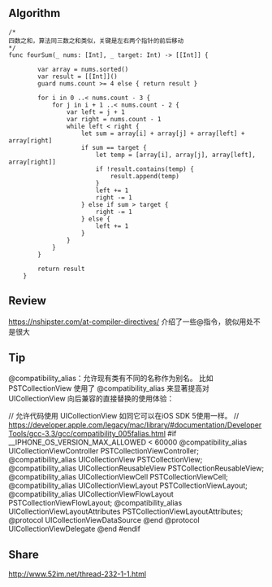 ## Algorithm

```
/*
四数之和，算法同三数之和类似，关键是左右两个指针的前后移动
*/
func fourSum(_ nums: [Int], _ target: Int) -> [[Int]] {
        
        var array = nums.sorted()
        var result = [[Int]]()
        guard nums.count >= 4 else { return result }
        
        for i in 0 ..< nums.count - 3 {
            for j in i + 1 ..< nums.count - 2 {
                var left = j + 1
                var right = nums.count - 1
                while left < right {
                    let sum = array[i] + array[j] + array[left] + array[right]
                    if sum == target {
                        let temp = [array[i], array[j], array[left], array[right]]
                        if !result.contains(temp) {
                            result.append(temp)
                        }
                        left += 1
                        right -= 1
                    } else if sum > target {
                        right -= 1
                    } else {
                        left += 1
                    }
                }
            }
        }
        
        return result
    }
```

## Review
https://nshipster.com/at-compiler-directives/
介绍了一些@指令，貌似用处不是很大

## Tip
@compatibility_alias：允许现有类有不同的名称作为别名。
比如 PSTCollectionView 使用了 @compatibility_alias 来显著提高对 UICollectionView 向后兼容的直接替换的使用体验：

// 允许代码使用 UICollectionView 如同它可以在iOS SDK 5使用一样。
// https://developer.apple.com/legacy/mac/library/#documentation/DeveloperTools/gcc-3.3/gcc/compatibility_005falias.html
#if __IPHONE_OS_VERSION_MAX_ALLOWED < 60000
@compatibility_alias UICollectionViewController PSTCollectionViewController;
@compatibility_alias UICollectionView PSTCollectionView;
@compatibility_alias UICollectionReusableView PSTCollectionReusableView;
@compatibility_alias UICollectionViewCell PSTCollectionViewCell;
@compatibility_alias UICollectionViewLayout PSTCollectionViewLayout;
@compatibility_alias UICollectionViewFlowLayout PSTCollectionViewFlowLayout;
@compatibility_alias UICollectionViewLayoutAttributes     PSTCollectionViewLayoutAttributes;
@protocol UICollectionViewDataSource <PSTCollectionViewDataSource> @end
@protocol UICollectionViewDelegate <PSTCollectionViewDelegate> @end
#endif

## Share
http://www.52im.net/thread-232-1-1.html

